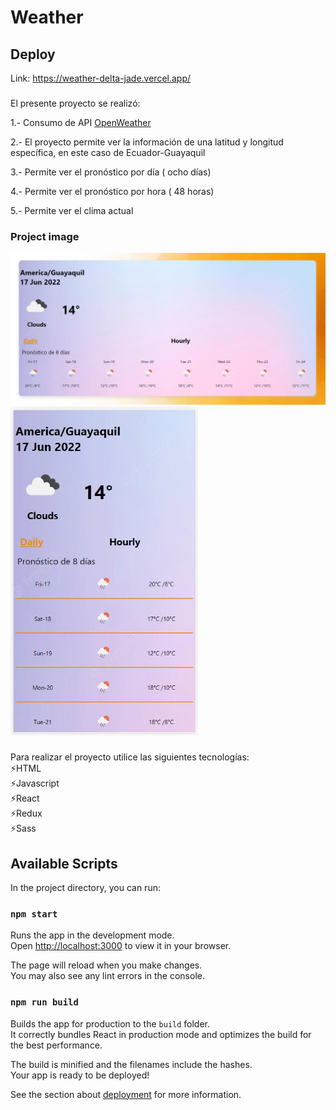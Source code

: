 # Weather

## Deploy

Link: https://weather-delta-jade.vercel.app/

###

El presente proyecto se realizó:

1.- Consumo de API [OpenWeather](https://openweathermap.org/)

2.- El proyecto permite ver la información de una latitud y longitud específica, en este caso de Ecuador-Guayaquil

3.- Permite ver el pronóstico por día ( ocho días)

4.- Permite ver el pronóstico por hora ( 48 horas)

5.- Permite ver el clima actual

### Project image

<img src="./src/assets/image/weather-web.jpg" alt="weather-web"/>
<img src="./src/assets/image/weather-app.jpg" width="300px" alt="weather-app"/>

###

Para realizar el proyecto utilice las siguientes tecnologías: <br>
⚡HTML <br>
⚡Javascript <br>
⚡React <br>
⚡Redux <br>
⚡Sass <br>

## Available Scripts

In the project directory, you can run:

### `npm start`

Runs the app in the development mode.\
Open [http://localhost:3000](http://localhost:3000) to view it in your browser.

The page will reload when you make changes.\
You may also see any lint errors in the console.

### `npm run build`

Builds the app for production to the `build` folder.\
It correctly bundles React in production mode and optimizes the build for the best performance.

The build is minified and the filenames include the hashes.\
Your app is ready to be deployed!

See the section about [deployment](https://facebook.github.io/create-react-app/docs/deployment) for more information.
